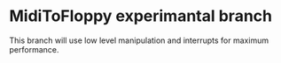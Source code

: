 MidiToFloppy experimantal branch
============

This branch will use low level manipulation and interrupts for maximum performance.
